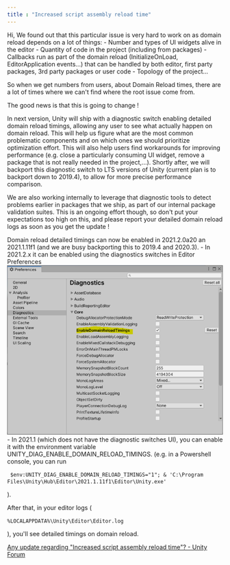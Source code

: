 ```yaml
---
title : "Increased script assembly reload time"
---
```


Hi,
We found out that this particular issue is very hard to work on as domain reload depends on a lot of things:
\- Number and types of UI widgets alive in the editor
\- Quantity of code in the project (including from packages)
\- Callbacks run as part of the domain reload (InitializeOnLoad, EditorApplication events...) that can be handled by both editor, first party packages, 3rd party packages or user code
\- Topology of the project...

So when we get numbers from users, about Domain Reload times, there are a lot of times where we can't find where the root issue come from.

The good news is that this is going to change !

In next version, Unity will ship with a diagnostic switch enabling detailed domain reload timings, allowing any user to see what actually happen on domain reload. This will help us figure what are the most common problematic components and on which ones we should prioritize optimization effort. This will also help users find workarounds for improving performance (e.g. close a particularly consuming UI widget, remove a package that is not really needed in the project,...).
Shortly after, we will backport this diagnostic switch to LTS versions of Unity (current plan is to backport down to 2019.4), to allow for more precise performance comparison.

We are also working internally to leverage that diagnostic tools to detect problems earlier in packages that we ship, as part of our internal package validation suites. This is an ongoing effort though, so don't put your expectations too high on this, and please report your detailed domain reload logs as soon as you get the update !

Domain reload detailed timings can now be enabled in 2021.2.0a20 an 2021.1.11f1 (and we are busy backporting this to 2019.4 and 2020.3).
\- In 2021.2.x it can be enabled using the diagnostics switches in Editor Preferences
![upload\_2021-6-14\_12-14-44.png](../../public/images/2021-10-01-Increased-script-assembly-reload-time/upload_2021-6-14_12-14-44-png.871142)
\- In 2021.1 (which does not have the diagnostic switches UI), you can enable it with the environment variable UNITY\_DIAG\_ENABLE\_DOMAIN\_RELOAD\_TIMINGS.
(e.g. in a Powershell console, you can run

```
 $env:UNITY_DIAG_ENABLE_DOMAIN_RELOAD_TIMINGS="1"; & 'C:\Program Files\Unity\Hub\Editor\2021.1.11f1\Editor\Unity.exe'
```

).

After that, in your editor logs (

```
%LOCALAPPDATA%\Unity\Editor\Editor.log
```

), you'll see detailed timings on domain reload.

[Any update regarding "Increased script assembly reload time"? - Unity Forum](https://forum.unity.com/threads/any-update-regarding-increased-script-assembly-reload-time.1117138/?_ga=2.41177696.399908227.1633157438-1122779591.1605612681)